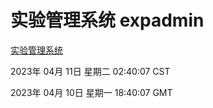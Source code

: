 # 实验管理系统 expadmin
[实验管理系统](http://219.139.196.149:56808/expadmin-782313d2-e1b1-4ea7-932e-3a55e6a1a4d0/)

2023年 04月 11日 星期二 02:40:07 CST

2023年 04月 10日 星期一 18:40:07 GMT
